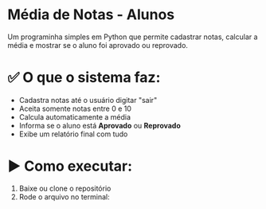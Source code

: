 # Média de Notas - Alunos

Um programinha simples em Python que permite cadastrar notas, calcular a média e mostrar se o aluno foi aprovado ou reprovado.

# ✅ O que o sistema faz:

- Cadastra notas até o usuário digitar "sair"
- Aceita somente notas entre 0 e 10
- Calcula automaticamente a média
- Informa se o aluno está **Aprovado** ou **Reprovado**
- Exibe um relatório final com tudo

# ▶️ Como executar:

1. Baixe ou clone o repositório
2. Rode o arquivo no terminal:

